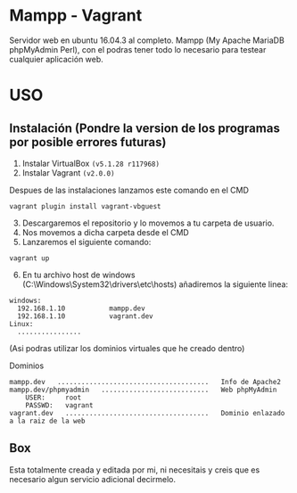 # Mampp - Vagrant
Servidor web en ubuntu 16.04.3 al completo.
Mampp (My Apache MariaDB phpMyAdmin Perl), con el podras tener todo lo necesario para testear cualquier aplicación web.

USO
===
Instalación (Pondre la version de los programas por posible errores futuras)
---
1. Instalar VirtualBox `(v5.1.28 r117968)`
2. Instalar Vagrant `(v2.0.0)`

Despues de las instalaciones lanzamos este comando en el CMD
```
vagrant plugin install vagrant-vbguest
```
3. Descargaremos el repositorio y lo movemos a tu carpeta de usuario.
4. Nos movemos a dicha carpeta desde el CMD
5. Lanzaremos el siguiente comando:
```
vagrant up
```
6. En tu archivo host de windows (C:\Windows\System32\drivers\etc\hosts) añadiremos la siguiente linea:
```
windows: 
  192.168.1.10           mampp.dev
  192.168.1.10           vagrant.dev
Linux:
  ................
```
(Asi podras utilizar los dominios virtuales que he creado dentro)

Dominios
```
mampp.dev   ......................................   Info de Apache2
mampp.dev/phpmyadmin   ...........................   Web phpMyAdmin
    USER:     root
    PASSWD:   vagrant
vagrant.dev   ....................................   Dominio enlazado a la raiz de la web
```
Box
---
Esta totalmente creada y editada por mi, ni necesitais y creis que es necesario algun servicio adicional decirmelo.
